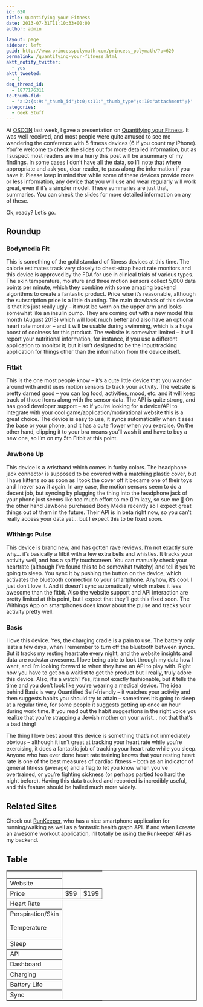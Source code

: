 ```yaml
---
id: 620
title: Quantifying your Fitness
date: 2013-07-31T11:10:33+00:00
author: admin

layout: page
sidebar: left
guid: http://www.princesspolymath.com/princess_polymath/?p=620
permalink: /quantifying-your-fitness.html
aktt_notify_twitter:
  - yes
aktt_tweeted:
  - 1
dsq_thread_id:
  - 1877176311
tc-thumb-fld:
  - 'a:2:{s:9:"_thumb_id";b:0;s:11:"_thumb_type";s:10:"attachment";}'
categories:
  - Geek Stuff
---
```

At [OSCON](http://www.oscon.com/oscon2013) last week, I gave a presentation on [Quantifying your Fitness](http://www.slideshare.net/synedra/quantifying-fitness). It was well received, and most people were quite amused to see me wandering the conference with 5 fitness devices (6 if you count my iPhone). You&#8217;re welcome to check the slides out for more detailed information, but as I suspect most readers are in a hurry this post will be a summary of my findings. In some cases I don&#8217;t have all the data, so I&#8217;ll note that where appropriate and ask you, dear reader, to pass along the information if you have it. Please keep in mind that while some of these devices provide more or less information, any device that you will use and wear regularly will work great, even if it&#8217;s a simpler model. These summaries are just that, summaries. You can check the slides for more detailed information on any of these.

Ok, ready? Let&#8217;s go.

## Roundup

### Bodymedia Fit

This is something of the gold standard of fitness devices at this time. The calorie estimates track very closely to chest-strap heart rate monitors and this device is approved by the FDA for use in clinical trials of various types. The skin temperature, moisture and three motion sensors collect 5,000 data points per minute, which they combine with some amazing backend algorithms to create a fantastic product. Price wise it&#8217;s reasonable, although the subscription price is a little daunting. The main drawback of this device is that it&#8217;s just really ugly &#8211; it must be worn on the upper arm and looks somewhat like an insulin pump. They are coming out with a new model this month (August 2013) which will look much better and also have an optional heart rate monitor &#8211; and it will be usable during swimming, which is a huge boost of coolness for this product. The website is somewhat limited &#8211; it will report your nutritional information, for instance, if you use a different application to monitor it; but it isn&#8217;t designed to be the input/tracking application for things other than the information from the device itself.

### Fitbit

This is the one most people know &#8211; it&#8217;s a cute little device that you wander around with and it uses motion sensors to track your activity. The website is pretty darned good &#8211; you can log food, activities, mood, etc. and it will keep track of those items along with the sensor data. The API is quite strong, and has good developer support &#8211; so if you&#8217;re looking for a device/API to integrate with your cool game/application/motivational website this is a great choice. The device is easy to use, it syncs automatically when it sees the base or your phone, and it has a cute flower when you exercise. On the other hand, clipping it to your bra means you&#8217;ll wash it and have to buy a new one, so I&#8217;m on my 5th Fitbit at this point.

### Jawbone Up

This device is a wristband which comes in funky colors. The headphone jack connector is supposed to be covered with a matching plastic cover, but I have kittens so as soon as I took the cover off it became one of their toys and I never saw it again. In any case, the motion sensors seem to do a decent job, but syncing by plugging the thing into the headphone jack of your phone just seems like too much effort to me (I&#8217;m lazy, so sue me 🙂 On the other hand Jawbone purchased Body Media recently so I expect great things out of them in the future. Their API is in beta right now, so you can&#8217;t really access your data yet&#8230; but I expect this to be fixed soon.

### Withings Pulse

This device is brand new, and has gotten rave reviews. I&#8217;m not exactly sure why&#8230; it&#8217;s basically a fitbit with a few extra bells and whistles. It tracks your activity well, and has a spiffy touchscreen. You can manually check your heartrate (although I&#8217;ve found this to be somewhat twitchy) and tell it you&#8217;re going to sleep. You sync it by pushing the button on the device, which activates the bluetooth connection to your smartphone. Anyhow, it&#8217;s cool. I just don&#8217;t love it. And it doesn&#8217;t sync automatically which makes it less awesome than the fitbit. Also the website support and API interaction are pretty limited at this point, but I expect that they&#8217;ll get this fixed soon. The Withings App on smartphones does know about the pulse and tracks your activity pretty well.

### Basis

I love this device. Yes, the charging cradle is a pain to use. The battery only lasts a few days, when I remember to turn off the bluetooth between syncs. But it tracks my resting heartrate every night, and the website insights and data are rockstar awesome. I love being able to look through my data how I want, and I&#8217;m looking forward to when they have an API to play with. Right now you have to get on a waitlist to get the product but I really, truly adore this device. Also, it&#8217;s a watch! Yes, it&#8217;s not exactly fashionable, but it tells the time and you don&#8217;t look like you&#8217;re wearing a medical device. The idea behind Basis is very Quantified Self-friendly &#8211; it watches your activity and then suggests habits you should try to attain &#8211; sometimes it&#8217;s going to sleep at a regular time, for some people it suggests getting up once an hour during work time. If you read out the habit suggestions in the right voice you realize that you&#8217;re strapping a Jewish mother on your wrist&#8230; not that that&#8217;s a bad thing!

The thing I love best about this device is something that&#8217;s not immediately obvious &#8211; although it isn&#8217;t great at tracking your heart rate while you&#8217;re exercising, it does a fantastic job of tracking your heart rate while you sleep. Anyone who has ever done heart rate training knows that your resting heart rate is one of the best measures of cardiac fitness &#8211; both as an indicator of general fitness (average) and a flag to let you know when you&#8217;ve overtrained, or you&#8217;re fighting sickness (or perhaps partied too hard the night before). Having this data tracked and recorded is incredibly useful, and this feature should be hailed much more widely.

## Related Sites

Check out [RunKeeper](http://www.runkeeper.com), who has a nice smartphone application for running/walking as well as a fantastic health graph API. If and when I create an awesome workout application, I&#8217;ll totally be using the Runkeeper API as my backend.

## Table

<body link=blue vlink=purple><table border=1 cellpadding=5 cellspacing=2> <tr height=15 style='height:15.0pt'> <td height=15 width=65 style='height:15.0pt;width:65pt'></td> 

</tr> <tr height=15 style='height:15.0pt'> <td height=15 style='height:15.0pt'>Website</td> 

</tr> <tr height=15 style='height:15.0pt'> <td height=15 style='height:15.0pt'>Price</td> 

<td class=xl65 align=right>$99 </td> <td class=xl65 align=right>$199 </td> </tr> <tr height=15 style='height:15.0pt'> <td height=15 style='height:15.0pt'>Heart Rate</td> 

</tr> <tr height=15 style='height:15.0pt'> <td height=15 style='height:15.0pt'>Perspiration/Skin
    
Temperature</span></td> 

</tr> <tr height=15 style='height:15.0pt'> <td height=15 style='height:15.0pt'>Sleep</td> 

</tr> <tr height=15 style='height:15.0pt'> <td height=15 style='height:15.0pt'>API</td> 

</tr> <tr height=15 style='height:15.0pt'> <td height=15 style='height:15.0pt'>Dashboard</td> 

</tr> <tr height=15 style='height:15.0pt'> <td height=15 style='height:15.0pt'>Charging</td> 

</tr> <tr height=15 style='height:15.0pt'> <td height=15 style='height:15.0pt'>Battery Life</td> 

</tr> <tr height=15 style='height:15.0pt'> <td height=15 style='height:15.0pt'>Sync</td> 

</tr> </table>